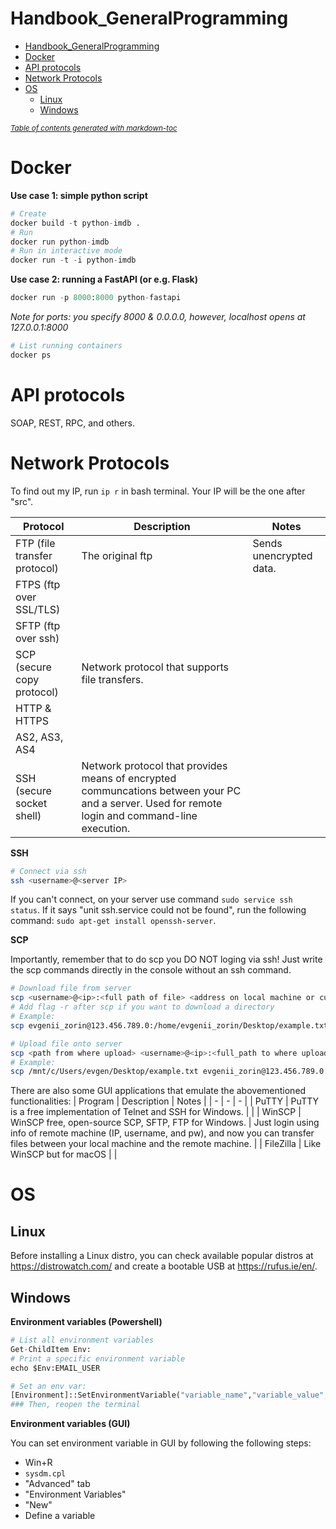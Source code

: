 # Handbook_GeneralProgramming

- [Handbook_GeneralProgramming](#handbook-generalprogramming)
- [Docker](#docker)
- [API protocols](#api-protocols)
- [Network Protocols](#network-protocols)
- [OS](#os)
  * [Linux](#linux)
  * [Windows](#windows)

<small><i><a href='http://ecotrust-canada.github.io/markdown-toc/'>Table of contents generated with markdown-toc</a></i></small>

# Docker

**Use case 1: simple python script**
```py
# Create
docker build -t python-imdb .
# Run
docker run python-imdb
# Run in interactive mode
docker run -t -i python-imdb
```

**Use case 2: running a FastAPI (or e.g. Flask)**
```py
docker run -p 8000:8000 python-fastapi
```

*Note for ports: you specify 8000 & 0.0.0.0, however, localhost opens at 127.0.0.1:8000*

```py
# List running containers
docker ps
```



# API protocols

SOAP, REST, RPC, and others.

# Network Protocols

To find out my IP, run `ip r` in bash terminal. Your IP will be the one after "src".

| Protocol | Description | Notes | 
| - | - | - |
| FTP (file transfer protocol) | The original ftp | Sends unencrypted data. |
| FTPS (ftp over SSL/TLS) | | |
| SFTP (ftp over ssh) | | |
| SCP (secure copy protocol) | Network protocol that supports file transfers. |  |
| HTTP & HTTPS | | |
| AS2, AS3, AS4 | | |
| SSH (secure socket shell) | Network protocol that provides means of encrypted communcations between your PC and a server. Used for remote login and command-line execution. | |

**SSH**
```bash
# Connect via ssh
ssh <username>@<server IP>
```

If you can't connect, on your server use command `sudo service ssh status`. If it says "unit ssh.service could not be found", run the following command: `sudo apt-get install openssh-server`.

**SCP**

Importantly, remember that to do scp you DO NOT loging via ssh! Just write the scp commands directly in the console without an ssh command.
```bash
# Download file from server
scp <username>@<ip>:<full path of file> <address on local machine or current dir>
# Add flag -r after scp if you want to download a directory
# Example:
scp evgenii_zorin@123.456.789.0:/home/evgenii_zorin/Desktop/example.txt /mnt/c/Users/evgen/Desktop

# Upload file onto server
scp <path from where upload> <username>@<ip>:<full_path to where upload>
# Example:
scp /mnt/c/Users/evgen/Desktop/example.txt evgenii_zorin@123.456.789.0:/home/evgenii_zorin/Desktop
```

There are also some GUI applications that emulate the abovementioned functionalities:
| Program | Description | Notes |
| - | - | - |
| PuTTY | PuTTY is a free implementation of Telnet and SSH for Windows. | |
| WinSCP | WinSCP free, open-source SCP, SFTP, FTP for Windows. | Just login using info of remote machine (IP, username, and pw), and now you can transfer files between your local machine and the remote machine. |
| FileZilla | Like WinSCP but for macOS | |


# OS

## Linux

Before installing a Linux distro, you can check available popular distros at https://distrowatch.com/ and create a bootable USB at https://rufus.ie/en/. 

## Windows

**Environment variables (Powershell)**

```py
# List all environment variables
Get-ChildItem Env:
# Print a specific environment variable
echo $Env:EMAIL_USER

# Set an env var:
[Environment]::SetEnvironmentVariable("variable_name","variable_value","User")
### Then, reopen the terminal
```
**Environment variables (GUI)**

You can set environment variable in GUI by following the following steps:
- Win+R
- `sysdm.cpl`
- "Advanced" tab
- "Environment Variables"
- "New"
- Define a variable
